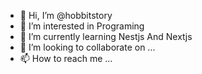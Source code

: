 - 👋 Hi, I’m @hobbitstory
- 👀 I’m interested in Programing
- 🌱 I’m currently learning Nestjs And Nextjs
- 💞️ I’m looking to collaborate on ...
- 📫 How to reach me ...

<!---
hobbitstory/hobbitstory is a ✨ special ✨ repository because its `README.md` (this file) appears on your GitHub profile.
You can click the Preview link to take a look at your changes.
--->
